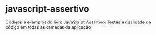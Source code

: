 # javascript-assertivo
Códigos e exemplos do livro JavaScript Assertivo: Testes e qualidade de código em todas as camadas da aplicação

